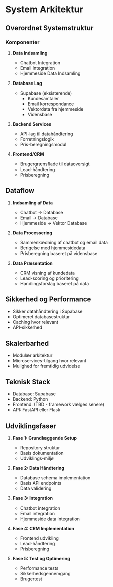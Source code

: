 # System Arkitektur

## Overordnet Systemstruktur

### Komponenter
1. **Data Indsamling**
   - Chatbot Integration
   - Email Integration
   - Hjemmeside Data Indsamling

2. **Database Lag**
   - Supabase (eksisterende)
     - Kundesamtaler
     - Email korrespondance
     - Vektordata fra hjemmeside
     - Vidensbase

3. **Backend Services**
   - API-lag til datahåndtering
   - Forretningslogik
   - Pris-beregningsmodul

4. **Frontend/CRM**
   - Brugergrænsflade til dataoversigt
   - Lead-håndtering
   - Prisberegning

## Dataflow
1. **Indsamling af Data**
   - Chatbot → Database
   - Email → Database
   - Hjemmeside → Vektor Database

2. **Data Processering**
   - Sammenkædning af chatbot og email data
   - Berigelse med hjemmesidedata
   - Prisberegning baseret på vidensbase

3. **Data Præsentation**
   - CRM visning af kundedata
   - Lead-scoring og prioritering
   - Handlingsforslag baseret på data

## Sikkerhed og Performance
- Sikker datahåndtering i Supabase
- Optimeret databasestruktur
- Caching hvor relevant
- API-sikkerhed

## Skalerbarhed
- Modulær arkitektur
- Microservices-tilgang hvor relevant
- Mulighed for fremtidig udvidelse

## Teknisk Stack
- Database: Supabase
- Backend: Python
- Frontend: (TBD - framework vælges senere)
- API: FastAPI eller Flask

## Udviklingsfaser
1. **Fase 1: Grundlæggende Setup**
   - Repository struktur
   - Basis dokumentation
   - Udviklings-miljø

2. **Fase 2: Data Håndtering**
   - Database schema implementation
   - Basis API endpoints
   - Data validering

3. **Fase 3: Integration**
   - Chatbot integration
   - Email integration
   - Hjemmeside data integration

4. **Fase 4: CRM Implementation**
   - Frontend udvikling
   - Lead-håndtering
   - Prisberegning

5. **Fase 5: Test og Optimering**
   - Performance tests
   - Sikkerhedsgennemgang
   - Brugertest
